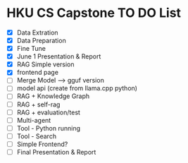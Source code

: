 # HKU CS Capstone TO DO List

- [x] Data Extration 
- [x] Data Preparation 
- [x] Fine Tune 
- [x] June 1 Presentation & Report
- [x] RAG Simple version
- [x] frontend page
- [ ] Merge Model --> gguf version
- [ ] model api (create from llama.cpp python)
- [ ] RAG + Knowledge Graph
- [ ] RAG + self-rag
- [ ] RAG + evaluation/test
- [ ] Multi-agent
- [ ] Tool - Python running
- [ ] Tool - Search
- [ ] Simple Frontend?
- [ ] Final Presentation & Report
